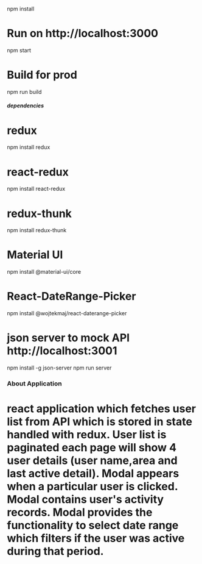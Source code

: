 npm install

# Run on http://localhost:3000
npm start

# Build for prod
npm run build

##### dependencies

# redux
npm install redux

# react-redux
npm install react-redux

# redux-thunk
npm install redux-thunk

# Material UI
npm install @material-ui/core

# React-DateRange-Picker
npm install @wojtekmaj/react-daterange-picker

# json server to mock API http://localhost:3001
npm install -g json-server
npm run server

### About Application

# react application which fetches user list from API which is stored in state handled with redux. User list is paginated each page will show 4 user  details (user name,area and last active detail). Modal appears when a particular user is clicked. Modal contains user's activity records. Modal provides the functionality to select date range which filters if the user  was active during that period.
